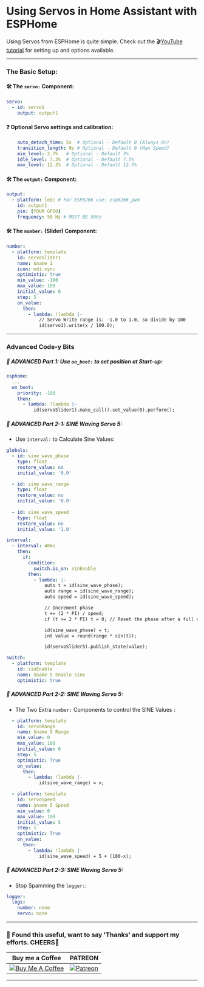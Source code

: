 # Using Servos in Home Assistant with ESPHome

Using Servos from ESPHome is quite simple. Check out the 🎬[YouTube tutorial](https://youtu.be/1f2tuS_PxIE) for setting up and options available.
___
### The Basic Setup:

#### 🛠 The `servo:` Component:
```yaml
servo:
  - id: servo1
    output: output1
```

#### ❓ Optional Servo settings and calibration:
```yaml
    auto_detach_time: 5s  # Optional - Default 0 (Always On)
    transition_length: 0s # Optional - Default 0 (Max Speed)
    min_level: 2.7%   # Optional - Default 3%
    idle_level: 7.3%  # Optional - Default 7.5%
    max_level: 12.2%  # Optional - Default 12.5%
```

#### 🛠 The `output:` Component:
```yaml
output:
  - platform: ledc # For ESP8266 use: esp8266_pwm
    id: output1
    pin: [YOUR GPIO]
    frequency: 50 Hz # MUST BE 50Hz
```

#### 🛠 The `number:` (Slider) Component:
```yaml
number:
  - platform: template
    id: servoSlider1
    name: $name 1
    icon: mdi:sync
    optimistic: true
    min_value: -100
    max_value: 100
    initial_value: 0
    step: 5
    on_value:
      then:
        - lambda: !lambda |-
            // Servo Write range is: -1.0 to 1.0, so divide by 100
            id(servo1).write(x / 100.0);
```
___
### Advanced Code-y Bits
##### 🎁 ADVANCED Part 1: Use `on_boot:` to set position at Start-up:
```yaml
esphome:
  ...
  on_boot:
    priority: -100
    then:
      - lambda: !lambda |-
          id(servoSlider1).make_call().set_value(0).perform();
```

##### 🎁 ADVANCED Part 2-1: SINE Waving Servo 5:
- Use ``interval:`` to Calculate Sine Values:
```yaml
globals:
  - id: sine_wave_phase
    type: float
    restore_value: no
    initial_value: '0.0'

  - id: sine_wave_range
    type: float
    restore_value: no
    initial_value: '0.0'
  
  - id: sine_wave_speed
    type: float
    restore_value: no
    initial_value: '1.0'

interval:
  - interval: 40ms
    then:
      if:
        condition:
          switch.is_on: sinEnable
        then:
          - lambda: |-
              auto t = id(sine_wave_phase);
              auto range = id(sine_wave_range);
              auto speed = id(sine_wave_speed);

              // Increment phase
              t += (2 * PI) / speed;
              if (t >= 2 * PI) t = 0; // Reset the phase after a full cycle

              id(sine_wave_phase) = t;
              int value = round(range * sin(t));

              id(servoSlider5).publish_state(value);

switch:
  - platform: template
    id: sinEnable
    name: $name 5 Enable Sine
    optimistic: true
```

##### 🎁 ADVANCED Part 2-2: SINE Waving Servo 5:
- The Two Extra `number:` Components to control the SINE Values :
```yaml
  - platform: template
    id: servoRange
    name: $name 5 Range
    min_value: 0
    max_value: 100
    initial_value: 0
    step: 5
    optimistic: True
    on_value: 
      then:
        - lambda: !lambda |-
            id(sine_wave_range) = x;

  - platform: template
    id: servoSpeed
    name: $name 5 Speed
    min_value: 0
    max_value: 100
    initial_value: 5
    step: 1
    optimistic: True
    on_value: 
      then:
        - lambda: !lambda |-
            id(sine_wave_speed) = 5 + (100-x);
```
##### 🎁 ADVANCED Part 2-3: SINE Waving Servo 5:
- Stop Spamming the ``logger:``:
```yaml
logger:
  logs:
    number: none
    servo: none
```
---
### 🤝 Found this useful, want to say 'Thanks' and support my efforts. CHEERS🍺
| Buy me a Coffee | PATREON |
|-----------------|---------|
| [![Buy Me A Coffee](https://img.shields.io/badge/Buy%20Me%20A%20Coffee-donate-yellow.svg?style=flat-square&logo=buy-me-a-coffee)](https://www.buymeacoffee.com/3ative) | [![Patreon](https://img.shields.io/badge/Patreon-support-red.svg?style=flat-square&logo=patreon)](https://www.patreon.com/3ative) |
---
